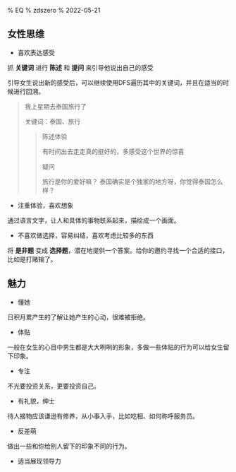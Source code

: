 % EQ
% zdszero
% 2022-05-21

## 女性思维

* 喜欢表达感受

抓 **关键词** 进行 **陈述** 和 **提问** 来引导他说出自己的感受

引导女生说出新的感受后，可以继续使用DFS遍历其中的关键词，并且在适当的时候进行回溯。

> 我上星期去泰国旅行了
>
> 关键词：泰国、旅行
>
> > 陈述体验
> >
> > 有时间出去走走真的挺好的，多感受这个世界的惊喜
> >
> > 疑问
> >
> > 旅行是你的爱好嘛？
> > 泰国确实是个独家的地方呀，你觉得泰国怎么样？

* 注重体验，喜欢想象

通过语言文字，让人和具体的事物联系起来，描绘成一个画面。

* 不喜欢做选择，容易纠结，喜欢考虑比较多的东西

将 **是非题** 变成 **选择题**，潜在地提供一个答案。给你的邀约寻找一个合适的接口，比如是打赌输了。

## 魅力

* 懂她

日积月累产生的了解让她产生的心动，很难被拒绝。

* 体贴

一般在女生的心目中男生都是大大咧咧的形象，多做一些体贴的行为可以给女生留下印象。

* 专注

不光要投资关系，更要投资自己。

* 有礼貌，绅士

待人接物应该谦逊有修养，从小事入手，比如吃相、如何称呼服务员。

* 反差萌

做出一些和你给别人留下的印象不同的行为。

* 适当展现领导力
